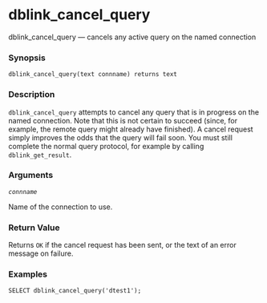 # dblink\_cancel\_query

dblink\_cancel\_query — cancels any active query on the named connection

### Synopsis

```text
dblink_cancel_query(text connname) returns text
```

### Description

`dblink_cancel_query` attempts to cancel any query that is in progress on the named connection. Note that this is not certain to succeed \(since, for example, the remote query might already have finished\). A cancel request simply improves the odds that the query will fail soon. You must still complete the normal query protocol, for example by calling `dblink_get_result`.

### Arguments

_`connname`_

Name of the connection to use.

### Return Value

Returns `OK` if the cancel request has been sent, or the text of an error message on failure.

### Examples

```text
SELECT dblink_cancel_query('dtest1');
```


